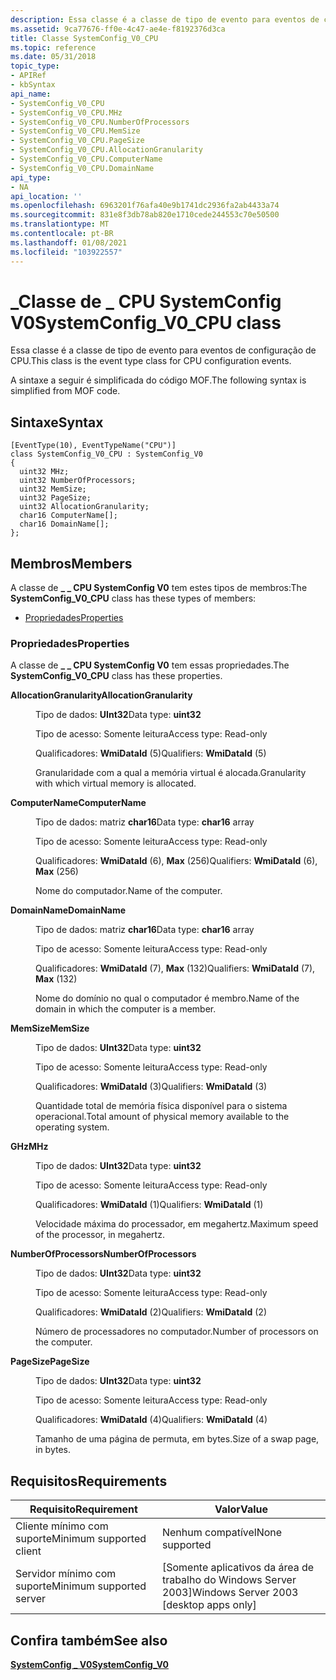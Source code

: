 ```yaml
---
description: Essa classe é a classe de tipo de evento para eventos de configuração de CPU.
ms.assetid: 9ca77676-ff0e-4c47-ae4e-f8192376d3ca
title: Classe SystemConfig_V0_CPU
ms.topic: reference
ms.date: 05/31/2018
topic_type:
- APIRef
- kbSyntax
api_name:
- SystemConfig_V0_CPU
- SystemConfig_V0_CPU.MHz
- SystemConfig_V0_CPU.NumberOfProcessors
- SystemConfig_V0_CPU.MemSize
- SystemConfig_V0_CPU.PageSize
- SystemConfig_V0_CPU.AllocationGranularity
- SystemConfig_V0_CPU.ComputerName
- SystemConfig_V0_CPU.DomainName
api_type:
- NA
api_location: ''
ms.openlocfilehash: 6963201f76afa40e9b1741dc2936fa2ab4433a74
ms.sourcegitcommit: 831e8f3db78ab820e1710cede244553c70e50500
ms.translationtype: MT
ms.contentlocale: pt-BR
ms.lasthandoff: 01/08/2021
ms.locfileid: "103922557"
---
```

# <a name="systemconfig_v0_cpu-class"></a><span data-ttu-id="c33a0-103">\_Classe de \_ CPU SystemConfig V0</span><span class="sxs-lookup"><span data-stu-id="c33a0-103">SystemConfig\_V0\_CPU class</span></span>

<span data-ttu-id="c33a0-104">Essa classe é a classe de tipo de evento para eventos de configuração de CPU.</span><span class="sxs-lookup"><span data-stu-id="c33a0-104">This class is the event type class for CPU configuration events.</span></span>

<span data-ttu-id="c33a0-105">A sintaxe a seguir é simplificada do código MOF.</span><span class="sxs-lookup"><span data-stu-id="c33a0-105">The following syntax is simplified from MOF code.</span></span>

## <a name="syntax"></a><span data-ttu-id="c33a0-106">Sintaxe</span><span class="sxs-lookup"><span data-stu-id="c33a0-106">Syntax</span></span>

``` syntax
[EventType(10), EventTypeName("CPU")]
class SystemConfig_V0_CPU : SystemConfig_V0
{
  uint32 MHz;
  uint32 NumberOfProcessors;
  uint32 MemSize;
  uint32 PageSize;
  uint32 AllocationGranularity;
  char16 ComputerName[];
  char16 DomainName[];
};
```

## <a name="members"></a><span data-ttu-id="c33a0-107">Membros</span><span class="sxs-lookup"><span data-stu-id="c33a0-107">Members</span></span>

<span data-ttu-id="c33a0-108">A classe de **\_ \_ CPU SystemConfig V0** tem estes tipos de membros:</span><span class="sxs-lookup"><span data-stu-id="c33a0-108">The **SystemConfig\_V0\_CPU** class has these types of members:</span></span>

-   [<span data-ttu-id="c33a0-109">Propriedades</span><span class="sxs-lookup"><span data-stu-id="c33a0-109">Properties</span></span>](#properties)

### <a name="properties"></a><span data-ttu-id="c33a0-110">Propriedades</span><span class="sxs-lookup"><span data-stu-id="c33a0-110">Properties</span></span>

<span data-ttu-id="c33a0-111">A classe de **\_ \_ CPU SystemConfig V0** tem essas propriedades.</span><span class="sxs-lookup"><span data-stu-id="c33a0-111">The **SystemConfig\_V0\_CPU** class has these properties.</span></span>

<dl> <dt>

<span data-ttu-id="c33a0-112">**AllocationGranularity**</span><span class="sxs-lookup"><span data-stu-id="c33a0-112">**AllocationGranularity**</span></span>
</dt> <dd> <dl> <dt>

<span data-ttu-id="c33a0-113">Tipo de dados: **UInt32**</span><span class="sxs-lookup"><span data-stu-id="c33a0-113">Data type: **uint32**</span></span>
</dt> <dt>

<span data-ttu-id="c33a0-114">Tipo de acesso: Somente leitura</span><span class="sxs-lookup"><span data-stu-id="c33a0-114">Access type: Read-only</span></span>
</dt> <dt>

<span data-ttu-id="c33a0-115">Qualificadores: **WmiDataId** (5)</span><span class="sxs-lookup"><span data-stu-id="c33a0-115">Qualifiers: **WmiDataId** (5)</span></span>
</dt> </dl>

<span data-ttu-id="c33a0-116">Granularidade com a qual a memória virtual é alocada.</span><span class="sxs-lookup"><span data-stu-id="c33a0-116">Granularity with which virtual memory is allocated.</span></span>

</dd> <dt>

<span data-ttu-id="c33a0-117">**ComputerName**</span><span class="sxs-lookup"><span data-stu-id="c33a0-117">**ComputerName**</span></span>
</dt> <dd> <dl> <dt>

<span data-ttu-id="c33a0-118">Tipo de dados: matriz **char16**</span><span class="sxs-lookup"><span data-stu-id="c33a0-118">Data type: **char16** array</span></span>
</dt> <dt>

<span data-ttu-id="c33a0-119">Tipo de acesso: Somente leitura</span><span class="sxs-lookup"><span data-stu-id="c33a0-119">Access type: Read-only</span></span>
</dt> <dt>

<span data-ttu-id="c33a0-120">Qualificadores: **WmiDataId** (6), **Max** (256)</span><span class="sxs-lookup"><span data-stu-id="c33a0-120">Qualifiers: **WmiDataId** (6), **Max** (256)</span></span>
</dt> </dl>

<span data-ttu-id="c33a0-121">Nome do computador.</span><span class="sxs-lookup"><span data-stu-id="c33a0-121">Name of the computer.</span></span>

</dd> <dt>

<span data-ttu-id="c33a0-122">**DomainName**</span><span class="sxs-lookup"><span data-stu-id="c33a0-122">**DomainName**</span></span>
</dt> <dd> <dl> <dt>

<span data-ttu-id="c33a0-123">Tipo de dados: matriz **char16**</span><span class="sxs-lookup"><span data-stu-id="c33a0-123">Data type: **char16** array</span></span>
</dt> <dt>

<span data-ttu-id="c33a0-124">Tipo de acesso: Somente leitura</span><span class="sxs-lookup"><span data-stu-id="c33a0-124">Access type: Read-only</span></span>
</dt> <dt>

<span data-ttu-id="c33a0-125">Qualificadores: **WmiDataId** (7), **Max** (132)</span><span class="sxs-lookup"><span data-stu-id="c33a0-125">Qualifiers: **WmiDataId** (7), **Max** (132)</span></span>
</dt> </dl>

<span data-ttu-id="c33a0-126">Nome do domínio no qual o computador é membro.</span><span class="sxs-lookup"><span data-stu-id="c33a0-126">Name of the domain in which the computer is a member.</span></span>

</dd> <dt>

<span data-ttu-id="c33a0-127">**MemSize**</span><span class="sxs-lookup"><span data-stu-id="c33a0-127">**MemSize**</span></span>
</dt> <dd> <dl> <dt>

<span data-ttu-id="c33a0-128">Tipo de dados: **UInt32**</span><span class="sxs-lookup"><span data-stu-id="c33a0-128">Data type: **uint32**</span></span>
</dt> <dt>

<span data-ttu-id="c33a0-129">Tipo de acesso: Somente leitura</span><span class="sxs-lookup"><span data-stu-id="c33a0-129">Access type: Read-only</span></span>
</dt> <dt>

<span data-ttu-id="c33a0-130">Qualificadores: **WmiDataId** (3)</span><span class="sxs-lookup"><span data-stu-id="c33a0-130">Qualifiers: **WmiDataId** (3)</span></span>
</dt> </dl>

<span data-ttu-id="c33a0-131">Quantidade total de memória física disponível para o sistema operacional.</span><span class="sxs-lookup"><span data-stu-id="c33a0-131">Total amount of physical memory available to the operating system.</span></span>

</dd> <dt>

<span data-ttu-id="c33a0-132">**GHz**</span><span class="sxs-lookup"><span data-stu-id="c33a0-132">**MHz**</span></span>
</dt> <dd> <dl> <dt>

<span data-ttu-id="c33a0-133">Tipo de dados: **UInt32**</span><span class="sxs-lookup"><span data-stu-id="c33a0-133">Data type: **uint32**</span></span>
</dt> <dt>

<span data-ttu-id="c33a0-134">Tipo de acesso: Somente leitura</span><span class="sxs-lookup"><span data-stu-id="c33a0-134">Access type: Read-only</span></span>
</dt> <dt>

<span data-ttu-id="c33a0-135">Qualificadores: **WmiDataId** (1)</span><span class="sxs-lookup"><span data-stu-id="c33a0-135">Qualifiers: **WmiDataId** (1)</span></span>
</dt> </dl>

<span data-ttu-id="c33a0-136">Velocidade máxima do processador, em megahertz.</span><span class="sxs-lookup"><span data-stu-id="c33a0-136">Maximum speed of the processor, in megahertz.</span></span>

</dd> <dt>

<span data-ttu-id="c33a0-137">**NumberOfProcessors**</span><span class="sxs-lookup"><span data-stu-id="c33a0-137">**NumberOfProcessors**</span></span>
</dt> <dd> <dl> <dt>

<span data-ttu-id="c33a0-138">Tipo de dados: **UInt32**</span><span class="sxs-lookup"><span data-stu-id="c33a0-138">Data type: **uint32**</span></span>
</dt> <dt>

<span data-ttu-id="c33a0-139">Tipo de acesso: Somente leitura</span><span class="sxs-lookup"><span data-stu-id="c33a0-139">Access type: Read-only</span></span>
</dt> <dt>

<span data-ttu-id="c33a0-140">Qualificadores: **WmiDataId** (2)</span><span class="sxs-lookup"><span data-stu-id="c33a0-140">Qualifiers: **WmiDataId** (2)</span></span>
</dt> </dl>

<span data-ttu-id="c33a0-141">Número de processadores no computador.</span><span class="sxs-lookup"><span data-stu-id="c33a0-141">Number of processors on the computer.</span></span>

</dd> <dt>

<span data-ttu-id="c33a0-142">**PageSize**</span><span class="sxs-lookup"><span data-stu-id="c33a0-142">**PageSize**</span></span>
</dt> <dd> <dl> <dt>

<span data-ttu-id="c33a0-143">Tipo de dados: **UInt32**</span><span class="sxs-lookup"><span data-stu-id="c33a0-143">Data type: **uint32**</span></span>
</dt> <dt>

<span data-ttu-id="c33a0-144">Tipo de acesso: Somente leitura</span><span class="sxs-lookup"><span data-stu-id="c33a0-144">Access type: Read-only</span></span>
</dt> <dt>

<span data-ttu-id="c33a0-145">Qualificadores: **WmiDataId** (4)</span><span class="sxs-lookup"><span data-stu-id="c33a0-145">Qualifiers: **WmiDataId** (4)</span></span>
</dt> </dl>

<span data-ttu-id="c33a0-146">Tamanho de uma página de permuta, em bytes.</span><span class="sxs-lookup"><span data-stu-id="c33a0-146">Size of a swap page, in bytes.</span></span>

</dd> </dl>

## <a name="requirements"></a><span data-ttu-id="c33a0-147">Requisitos</span><span class="sxs-lookup"><span data-stu-id="c33a0-147">Requirements</span></span>



| <span data-ttu-id="c33a0-148">Requisito</span><span class="sxs-lookup"><span data-stu-id="c33a0-148">Requirement</span></span> | <span data-ttu-id="c33a0-149">Valor</span><span class="sxs-lookup"><span data-stu-id="c33a0-149">Value</span></span> |
|-------------------------------------|------------------------------------------------------|
| <span data-ttu-id="c33a0-150">Cliente mínimo com suporte</span><span class="sxs-lookup"><span data-stu-id="c33a0-150">Minimum supported client</span></span><br/> | <span data-ttu-id="c33a0-151">Nenhum compatível</span><span class="sxs-lookup"><span data-stu-id="c33a0-151">None supported</span></span><br/>                            |
| <span data-ttu-id="c33a0-152">Servidor mínimo com suporte</span><span class="sxs-lookup"><span data-stu-id="c33a0-152">Minimum supported server</span></span><br/> | <span data-ttu-id="c33a0-153">\[Somente aplicativos da área de trabalho do Windows Server 2003\]</span><span class="sxs-lookup"><span data-stu-id="c33a0-153">Windows Server 2003 \[desktop apps only\]</span></span><br/> |



## <a name="see-also"></a><span data-ttu-id="c33a0-154">Confira também</span><span class="sxs-lookup"><span data-stu-id="c33a0-154">See also</span></span>

<dl> <dt>

[<span data-ttu-id="c33a0-155">**SystemConfig \_ V0**</span><span class="sxs-lookup"><span data-stu-id="c33a0-155">**SystemConfig\_V0**</span></span>](systemconfig-v0.md)
</dt> </dl>

 

 




